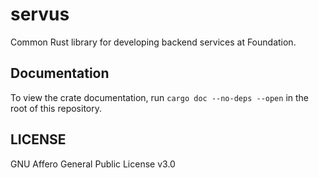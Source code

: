 servus
======

Common Rust library for developing backend services at Foundation.

## Documentation

To view the crate documentation, run `cargo doc --no-deps --open` in the root of this repository.

## LICENSE

GNU Affero General Public License v3.0
